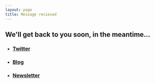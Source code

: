 ```yaml
---
layout: page
title: Message recieved
---
```


<h2 class="sub-heading sub-heading--centered">We'll get back to you soon, in the meantime...</h2>


<ul class="icon-list">
  <li class="icon-list__icon icon-list__icon--twitter"><a href="http://twitter.com/weareconvivio" target="_blank"><h3 class="icon-list__title">Twitter</h3></a></li>
  <li class="icon-list__icon icon-list__icon--medium"><a href="http://blog.weareconvivio.com" target="_blank"><h3 class="icon-list__title">Blog</h3></a></li>
  <li class="icon-list__icon icon-list__icon--rajah"><a href="http://elevenses.weareconvivio.com/" target="_blank"><h3 class="icon-list__title">Newsletter</h3></a></li>
</ul>
